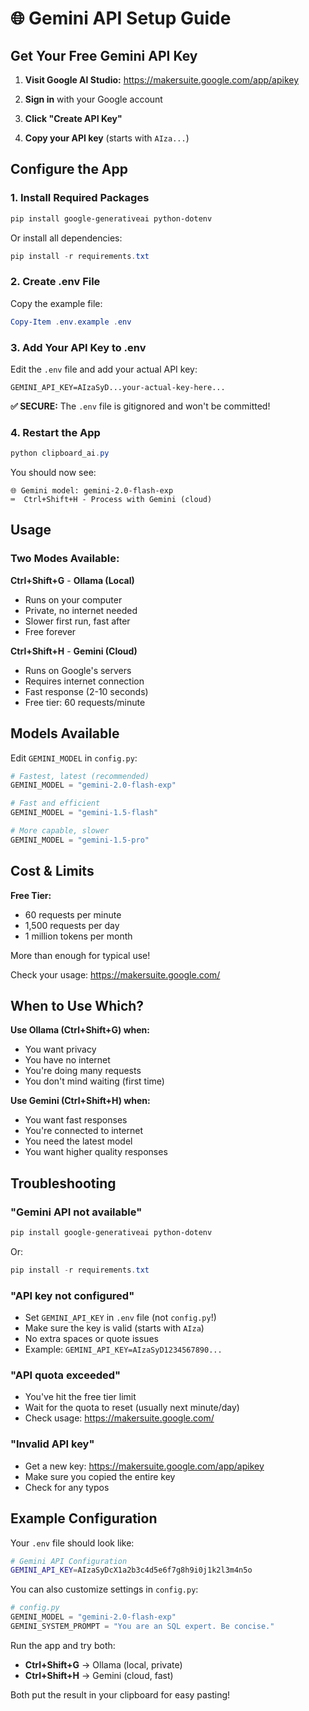 # 🌐 Gemini API Setup Guide

## Get Your Free Gemini API Key

1. **Visit Google AI Studio:**
   https://makersuite.google.com/app/apikey

2. **Sign in** with your Google account

3. **Click "Create API Key"**

4. **Copy your API key** (starts with `AIza...`)

## Configure the App

### 1. Install Required Packages

```powershell
pip install google-generativeai python-dotenv
```

Or install all dependencies:

```powershell
pip install -r requirements.txt
```

### 2. Create .env File

Copy the example file:

```powershell
Copy-Item .env.example .env
```

### 3. Add Your API Key to .env

Edit the `.env` file and add your actual API key:

```
GEMINI_API_KEY=AIzaSyD...your-actual-key-here...
```

**✅ SECURE:** The `.env` file is gitignored and won't be committed!

### 4. Restart the App

```powershell
python clipboard_ai.py
```

You should now see:
```
🌐 Gemini model: gemini-2.0-flash-exp
⌨️  Ctrl+Shift+H - Process with Gemini (cloud)
```

## Usage

### Two Modes Available:

**Ctrl+Shift+G** - **Ollama (Local)**
- Runs on your computer
- Private, no internet needed
- Slower first run, fast after
- Free forever

**Ctrl+Shift+H** - **Gemini (Cloud)**
- Runs on Google's servers
- Requires internet connection
- Fast response (2-10 seconds)
- Free tier: 60 requests/minute

## Models Available

Edit `GEMINI_MODEL` in `config.py`:

```python
# Fastest, latest (recommended)
GEMINI_MODEL = "gemini-2.0-flash-exp"

# Fast and efficient
GEMINI_MODEL = "gemini-1.5-flash"

# More capable, slower
GEMINI_MODEL = "gemini-1.5-pro"
```

## Cost & Limits

**Free Tier:**
- 60 requests per minute
- 1,500 requests per day
- 1 million tokens per month

More than enough for typical use!

Check your usage: https://makersuite.google.com/

## When to Use Which?

**Use Ollama (Ctrl+Shift+G) when:**
- You want privacy
- You have no internet
- You're doing many requests
- You don't mind waiting (first time)

**Use Gemini (Ctrl+Shift+H) when:**
- You want fast responses
- You're connected to internet
- You need the latest model
- You want higher quality responses

## Troubleshooting

### "Gemini API not available"

```powershell
pip install google-generativeai python-dotenv
```

Or:

```powershell
pip install -r requirements.txt
```

### "API key not configured"

- Set `GEMINI_API_KEY` in `.env` file (not `config.py`!)
- Make sure the key is valid (starts with `AIza`)
- No extra spaces or quote issues
- Example: `GEMINI_API_KEY=AIzaSyD1234567890...`

### "API quota exceeded"
- You've hit the free tier limit
- Wait for the quota to reset (usually next minute/day)
- Check usage: https://makersuite.google.com/

### "Invalid API key"
- Get a new key: https://makersuite.google.com/app/apikey
- Make sure you copied the entire key
- Check for any typos

## Example Configuration

Your `.env` file should look like:

```bash
# Gemini API Configuration
GEMINI_API_KEY=AIzaSyDcX1a2b3c4d5e6f7g8h9i0j1k2l3m4n5o
```

You can also customize settings in `config.py`:

```python
# config.py
GEMINI_MODEL = "gemini-2.0-flash-exp"
GEMINI_SYSTEM_PROMPT = "You are an SQL expert. Be concise."
```

Run the app and try both:
- **Ctrl+Shift+G** → Ollama (local, private)
- **Ctrl+Shift+H** → Gemini (cloud, fast)

Both put the result in your clipboard for easy pasting!
